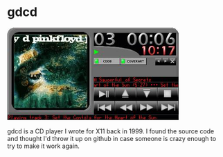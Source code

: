 # gdcd
![screenshot](https://github.com/tarcieri/gdcd/raw/master/screenshot.jpg)

gdcd is a CD player I wrote for X11 back in 1999. I found the source
code and thought I'd throw it up on github in case someone is crazy
enough to try to make it work again.